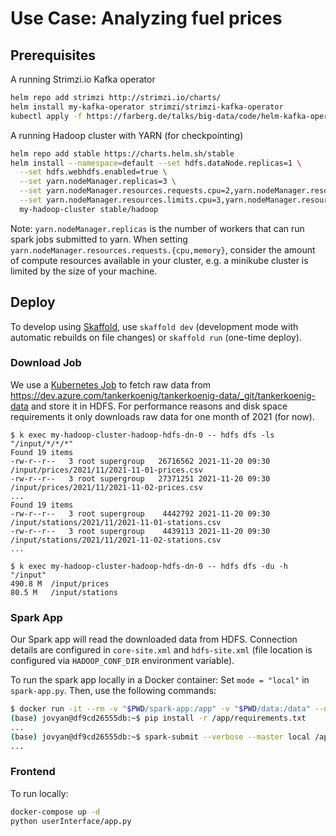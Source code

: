 # Use Case: Analyzing fuel prices

## Prerequisites

A running Strimzi.io Kafka operator

```bash
helm repo add strimzi http://strimzi.io/charts/
helm install my-kafka-operator strimzi/strimzi-kafka-operator
kubectl apply -f https://farberg.de/talks/big-data/code/helm-kafka-operator/kafka-cluster-def.yaml
```

A running Hadoop cluster with YARN (for checkpointing)

```bash
helm repo add stable https://charts.helm.sh/stable
helm install --namespace=default --set hdfs.dataNode.replicas=1 \
  --set hdfs.webhdfs.enabled=true \
  --set yarn.nodeManager.replicas=3 \
  --set yarn.nodeManager.resources.requests.cpu=2,yarn.nodeManager.resources.requests.memory=4Gi \
  --set yarn.nodeManager.resources.limits.cpu=3,yarn.nodeManager.resources.limits.memory=6Gi \
  my-hadoop-cluster stable/hadoop
```

Note: `yarn.nodeManager.replicas` is the number of workers that can run spark jobs submitted to yarn.
When setting `yarn.nodeManager.resources.requests.{cpu,memory}`, consider the amount of compute resources available in your cluster,
e.g. a minikube cluster is limited by the size of your machine.

## Deploy

To develop using [Skaffold](https://skaffold.dev/), use `skaffold dev` (development mode with automatic rebuilds on file changes) or `skaffold run` (one-time deploy).

### Download Job

We use a [Kubernetes Job](https://kubernetes.io/docs/concepts/workloads/controllers/job/) to fetch raw data from https://dev.azure.com/tankerkoenig/tankerkoenig-data/_git/tankerkoenig-data and store it in HDFS.
For performance reasons and disk space requirements it only downloads raw data for one month of 2021 (for now).

```
$ k exec my-hadoop-cluster-hadoop-hdfs-dn-0 -- hdfs dfs -ls "/input/*/*/*"
Found 19 items
-rw-r--r--   3 root supergroup   26716562 2021-11-20 09:30 /input/prices/2021/11/2021-11-01-prices.csv
-rw-r--r--   3 root supergroup   27371251 2021-11-20 09:30 /input/prices/2021/11/2021-11-02-prices.csv
...
Found 19 items
-rw-r--r--   3 root supergroup    4442792 2021-11-20 09:30 /input/stations/2021/11/2021-11-01-stations.csv
-rw-r--r--   3 root supergroup    4439113 2021-11-20 09:30 /input/stations/2021/11/2021-11-02-stations.csv
...

$ k exec my-hadoop-cluster-hadoop-hdfs-dn-0 -- hdfs dfs -du -h "/input"
490.8 M  /input/prices
80.5 M   /input/stations
```

### Spark App

Our Spark app will read the downloaded data from HDFS.
Connection details are configured in `core-site.xml` and `hdfs-site.xml` (file location is configured via `HADOOP_CONF_DIR` environment variable).

To run the spark app locally in a Docker container:
Set `mode = "local"` in `spark-app.py`.
Then, use the following commands:
```bash
$ docker run -it --rm -v "$PWD/spark-app:/app" -v "$PWD/data:/data" --name=pyspark jupyter/pyspark-notebook bash
(base) jovyan@df9cd26555db:~$ pip install -r /app/requirements.txt
...
(base) jovyan@df9cd26555db:~$ spark-submit --verbose --master local /app/spark-app.py
...
```

### Frontend

To run locally:
```bash
docker-compose up -d
python userInterface/app.py
```

